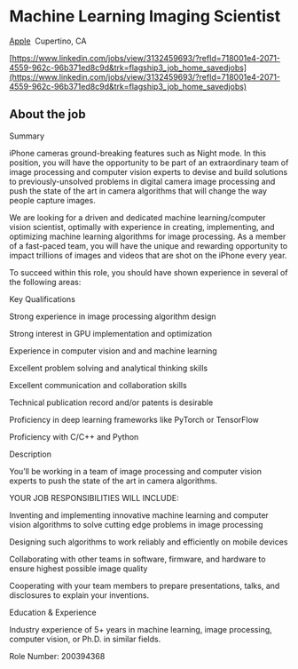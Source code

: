 
# Machine Learning Imaging Scientist

[Apple](https://www.linkedin.com/company/apple/life/)  Cupertino, CA

[https://www.linkedin.com/jobs/view/3132459693/?refId=718001e4-2071-4559-962c-96b371ed8c9d&trk=flagship3_job_home_savedjobs](https://www.linkedin.com/jobs/view/3132459693/?refId=718001e4-2071-4559-962c-96b371ed8c9d&trk=flagship3_job_home_savedjobs)

## About the job

  
Summary  
  
iPhone cameras ground-breaking features such as Night mode. In this position, you will have the opportunity to be part of an extraordinary team of image processing and computer vision experts to devise and build solutions to previously-unsolved problems in digital camera image processing and push the state of the art in camera algorithms that will change the way people capture images.  
  
  
We are looking for a driven and dedicated machine learning/computer vision scientist, optimally with experience in creating, implementing, and optimizing machine learning algorithms for image processing. As a member of a fast-paced team, you will have the unique and rewarding opportunity to impact trillions of images and videos that are shot on the iPhone every year.  
  
  
To succeed within this role, you should have shown experience in several of the following areas:  
  
Key Qualifications  
  
Strong experience in image processing algorithm design  
  
Strong interest in GPU implementation and optimization  
  
Experience in computer vision and and machine learning  
  
Excellent problem solving and analytical thinking skills  
  
Excellent communication and collaboration skills  
  
Technical publication record and/or patents is desirable  
  
Proficiency in deep learning frameworks like PyTorch or TensorFlow  
  
Proficiency with C/C++ and Python  
  
Description  
  
You’ll be working in a team of image processing and computer vision experts to push the state of the art in camera algorithms.  
  
  
YOUR JOB RESPONSIBILITIES WILL INCLUDE:  
  
Inventing and implementing innovative machine learning and computer vision algorithms to solve cutting edge problems in image processing  
  
  
Designing such algorithms to work reliably and efficiently on mobile devices  
  
  
Collaborating with other teams in software, firmware, and hardware to ensure highest possible image quality  
  
  
Cooperating with your team members to prepare presentations, talks, and disclosures to explain your inventions.  
  
Education & Experience  
  
Industry experience of 5+ years in machine learning, image processing, computer vision, or Ph.D. in similar fields.  
  
Role Number: 200394368